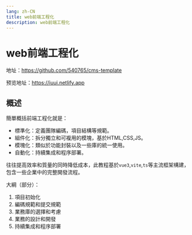 ```yaml
---
lang: zh-CN
title: web前端工程化
description: web前端工程化
---
```


# web前端工程化

地址：<https://github.com/540765/cms-template>

预览地址：<https://iuui.netlify.app>

## 概述

簡單概括前端工程化就是：
- 標準化：定義團隊編碼，項目結構等規範。
- 組件化：拆分獨立和可複用的模塊，基於HTML,CSS,JS。
- 模塊化：類似於功能封裝以及一些庫的統一使用。
- 自動化：持續集成和程序部署。
  
往往提高效率和質量的同時降低成本，此教程基於`vue3`,`vite`,`ts`等主流框架構建，包含一些企業中的完整開發流程。

大綱（部分）：

1. 項目初始化
2. 編碼規範和提交規範
3. 業務庫的選擇和考慮
4. 業務的設計和開發
5. 持續集成和程序部署

